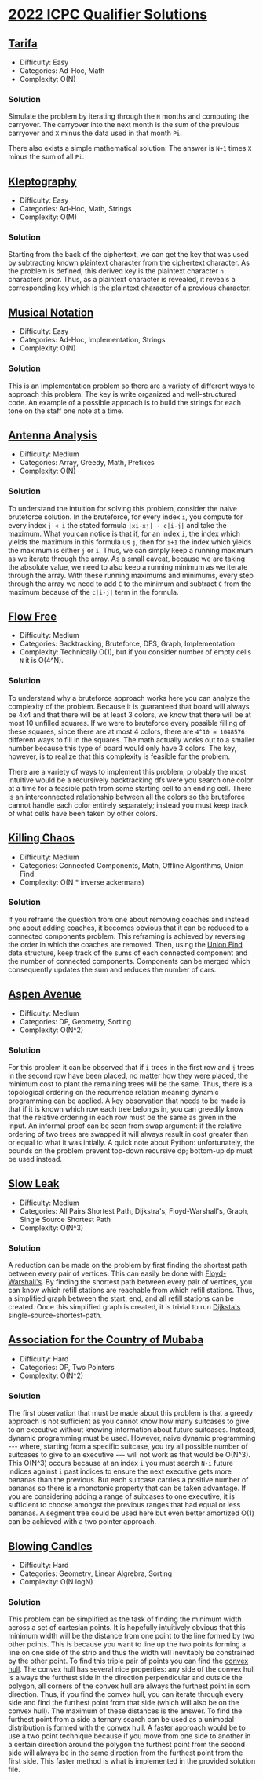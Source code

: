# [2022 ICPC Qualifier Solutions](https://open.kattis.com/contests/iyekmv)


## [Tarifa](https://open.kattis.com/problems/tarifa)
* Difficulty: Easy
* Categories: Ad-Hoc, Math
* Complexity: O(N)

### Solution
Simulate the problem by iterating through the `N` months and computing the carryover.
The carryover into the next month is the sum of the previous carryover and `X` minus the data used in that month `Pi`.

There also exists a simple mathematical solution: The answer is `N+1` times `X` minus the sum of all `Pi`.


## [Kleptography](https://open.kattis.com/problems/kleptography)
* Difficulty: Easy
* Categories: Ad-Hoc, Math, Strings
* Complexity: O(M)

### Solution
Starting from the back of the ciphertext, we can get the key that was used by subtracting known plaintext character from the ciphertext character.
As the problem is defined, this derived key is the plaintext character `n` characters prior.
Thus, as a plaintext character is revealed, it reveals a corresponding key which is the plaintext character of a previous character.


## [Musical Notation](https://open.kattis.com/problems/musicalnotation)
* Difficulty: Easy
* Categories: Ad-Hoc, Implementation, Strings
* Complexity: O(N)

### Solution
This is an implementation problem so there are a variety of different ways to approach this problem.
The key is write organized and well-structured code.
An example of a possible approach is to build the strings for each tone on the staff one note at a time.


## [Antenna Analysis](https://open.kattis.com/problems/antennaanalysis)
* Difficulty: Medium
* Categories: Array, Greedy, Math, Prefixes
* Complexity: O(N)

### Solution
To understand the intuition for solving this problem, consider the naive bruteforce solution.
In the bruteforce, for every index `i`, you compute for every index `j < i` the stated formula `|xi-xj| - c|i-j|` and take the maximum.
What you can notice is that if, for an index `i`, the index which yields the maximum in this formula us `j`, then for `i+1` the index which yields the maximum is either `j` or `i`.
Thus, we can simply keep a running maximum as we iterate through the array.
As a small caveat, because we are taking the absolute value, we need to also keep a running minimum as we iterate through the array.
With these running maximums and minimums, every step through the array we need to add `C` to the minimum and subtract `C` from the maximum because of the `c|i-j|` term in the formula.


## [Flow Free](https://open.kattis.com/problems/flowfree)
* Difficulty: Medium
* Categories: Backtracking, Bruteforce, DFS, Graph, Implementation
* Complexity: Technically O(1), but if you consider number of empty cells `N` it is O(4^N).

### Solution
To understand why a bruteforce approach works here you can analyze the complexity of the problem.
Because it is guaranteed that board will always be 4x4 and that there will be at least 3 colors, we know that there will be at most 10 unfilled squares.
If we were to bruteforce every possible filling of these squares, since there are at most 4 colors, there are `4^10 = 1048576` different ways to fill in the squares.
The math actually works out to a smaller number because this type of board would only have 3 colors.
The key, however, is to realize that this complexity is feasible for the problem.

There are a variety of ways to implement this problem, probably the most intuitive would be a recursively backtracking dfs were you search one color at a time for a feasible path from some starting cell to an ending cell.
There is an interconnected relationship between all the colors so the bruteforce cannot handle each color entirely separately; instead you must keep track of what cells have been taken by other colors.


## [Killing Chaos](https://open.kattis.com/problems/killingchaos)
* Difficulty: Medium
* Categories: Connected Components, Math, Offline Algorithms, Union Find
* Complexity: O(N * inverse ackermans)

### Solution
If you reframe the question from one about removing coaches and instead one about adding coaches, it becomes obvious that it can be reduced to a connected components problem.
This reframing is achieved by reversing the order in which the coaches are removed.
Then, using the [Union Find](https://cp-algorithms.com/data_structures/disjoint_set_union.html) data structure, keep track of the sums of each connected component and the number of connected components.
Components can be merged which consequently updates the sum and reduces the number of cars.


## [Aspen Avenue](https://open.kattis.com/problems/aspenavenue)
* Difficulty: Medium
* Categories: DP, Geometry, Sorting
* Complexity: O(N^2)

### Solution
For this problem it can be observed that if `i` trees in the first row and `j` trees in the second row have been placed, no matter how they were placed, the minimum cost to plant the remaining trees will be the same.
Thus, there is a topological ordering on the recurrence relation meaning dynamic programming can be applied.
A key observation that needs to be made is that if it is known which row each tree belongs in, you can greedily know that the relative ordering in each row must be the same as given in the input.
An informal proof can be seen from swap argument: if the relative ordering of two trees are swapped it will always result in cost greater than or equal to what it was intially.
A quick note about Python: unfortunately, the bounds on the problem prevent top-down recursive dp; bottom-up dp must be used instead.


## [Slow Leak](https://open.kattis.com/problems/slowleak)
* Difficulty: Medium
* Categories: All Pairs Shortest Path, Dijkstra's, Floyd-Warshall's, Graph, Single Source Shortest Path
* Complexity: O(N^3)

### Solution
A reduction can be made on the problem by first finding the shortest path between every pair of vertices.
This can easily be done with [Floyd-Warshall's](https://cp-algorithms.com/graph/all-pair-shortest-path-floyd-warshall.html).
By finding the shortest path between every pair of vertices, you can know which refill stations are reachable from which refill stations.
Thus, a simplified graph between the start, end, and all refill stations can be created.
Once this simplified graph is created, it is trivial to run [Dijksta's](https://cp-algorithms.com/graph/dijkstra.html) single-source-shortest-path.


## [Association for the Country of Mubaba](https://open.kattis.com/problems/mububa)
* Difficulty: Hard
* Categories: DP, Two Pointers
* Complexity: O(N^2)

### Solution
The first observation that must be made about this problem is that a greedy approach is not sufficient as you cannot know how many suitcases to give to an executive without knowing information about future suitcases.
Instead, dynamic programming must be used.
However, naive dynamic programming --- where, starting from a specific suitcase, you try all possible number of suitcases to give to an executive --- will not work as that would be O(N^3).
This O(N^3) occurs because at an index `i` you must search `N-i` future indices against `i` past indices to ensure the next executive gets more bananas than the previous.
But each suitcase carries a positive number of bananas so there is a monotonic property that can be taken advantage.
If you are considering adding a range of suitcases to one executive, it is sufficient to choose amongst the previous ranges that had equal or less bananas.
A segment tree could be used here but even better amortized O(1) can be achieved with a two pointer approach.


## [Blowing Candles](https://open.kattis.com/problems/blowingcandles)
* Difficulty: Hard
* Categories: Geometry, Linear Algrebra, Sorting
* Complexity: O(N logN)

### Solution
This problem can be simplified as the task of finding the minimum width across a set of cartesian points.
It is hopefully intuitively obvious that this minimum width will be the distance from one point to the line formed by two other points.
This is because you want to line up the two points forming a line on one side of the strip and thus the width will inevitably be constrained by the other point.
To find this triple pair of points you can find the [convex hull](https://cp-algorithms.com/geometry/convex-hull.html).
The convex hull has several nice properties: any side of the convex hull is always the furthest side in the direction perpendicular and outside the polygon, all corners of the convex hull are always the furthest point in som direction.
Thus, if you find the convex hull, you can iterate through every side and find the furthest point from that side (which will also be on the convex hull).
The maximum of these distances is the answer.
To find the furthest point from a side a ternary search can be used as a unimodal distribution is formed with the convex hull.
A faster approach would be to use a two point technique because if you move from one side to another in a certain direction around the polygon the furthest point from the second side will always be in the same direction from the furthest point from the first side.
This faster method is what is implemented in the provided solution file.
